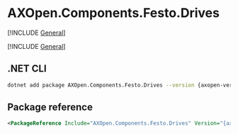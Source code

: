 # AXOpen.Components.Festo.Drives

[!INCLUDE [General](../../docs/README.md)]

[!INCLUDE [General](../../../../docfx/articles/notes/NUGET_PACAKGE_GENERAL.md)]


## .NET CLI

~~~bash
dotnet add package AXOpen.Components.Festo.Drives --version {axopen-version}
~~~

## Package reference

~~~xml
<PackageReference Include="AXOpen.Components.Festo.Drives" Version="{axopen-version}" />
~~~

<!-- TODO: Additional information about partial extensions -->
